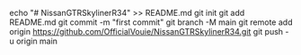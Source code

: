 echo "# NissanGTRSkylinerR34" >> README.md
git init
git add README.md
git commit -m "first commit"
git branch -M main
git remote add origin https://github.com/OfficialVouie/NissanGTRSkylinerR34.git
git push -u origin main
